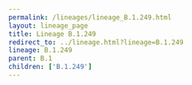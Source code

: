```yaml
---
permalink: /lineages/lineage_B.1.249.html
layout: lineage_page
title: Lineage B.1.249
redirect_to: ../lineage.html?lineage=B.1.249
lineage: B.1.249
parent: B.1
children: ['B.1.249']
---
```


